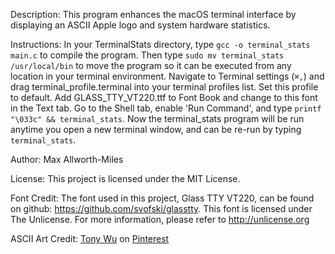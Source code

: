 Description: This program enhances the macOS terminal interface by displaying an ASCII Apple logo and system hardware statistics. 

Instructions: In your TerminalStats directory, type `gcc -o terminal_stats main.c` to compile the program. Then type `sudo mv terminal_stats /usr/local/bin` to move the program so it can be executed from any location in your terminal environment. Navigate to Terminal settings (`⌘,`) and drag terminal_profile.terminal into your terminal profiles list. Set this profile to default. Add GLASS_TTY_VT220.ttf to Font Book and change to this font in the Text tab. Go to the Shell tab, enable 'Run Command', and type `printf "\033c" && terminal_stats`. Now the terminal_stats program will be run anytime you open a new terminal window, and can be re-run by typing `terminal_stats`.

Author: Max Allworth-Miles

License: This project is licensed under the MIT License.

Font Credit: The font used in this project, Glass TTY VT220, can be found on github: https://github.com/svofski/glasstty. This font is licensed under The Unlicense. For more information, please refer to http://unlicense.org

ASCII Art Credit: [Tony Wu](https://www.pinterest.com/pin/593419688424075562/) on [Pinterest](https://www.pinterest.com/)